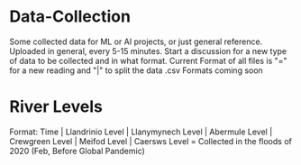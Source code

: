 # Data-Collection
Some collected data for ML or AI projects, or just general reference. Uploaded in general, every 5-15 minutes. Start a discussion for a new type of data to be collected and in what format.
Current Format of all files is "=" for a new reading and "|" to split the data
.csv Formats coming soon

# River Levels
Format: Time | Llandrinio Level | Llanymynech Level | Abermule Level | Crewgreen Level | Meifod Level | Caersws Level =
Collected in the floods of 2020 (Feb, Before Global Pandemic)

